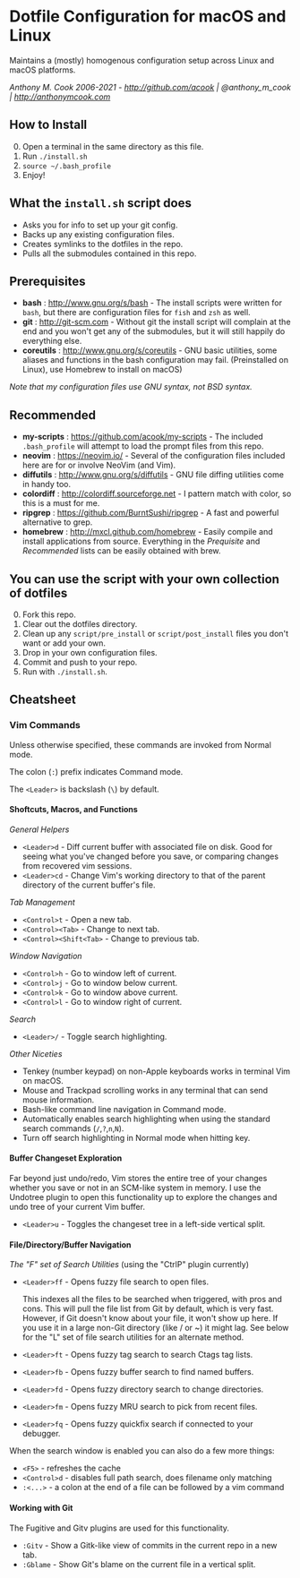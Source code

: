 Dotfile Configuration for macOS and Linux
=========================================

Maintains a (mostly) homogenous configuration setup across Linux and macOS platforms.

*Anthony M. Cook 2006-2021 - http://github.com/acook | @anthony_m_cook | http://anthonymcook.com*


How to Install
--------------

0. Open a terminal in the same directory as this file.
0. Run `./install.sh`
0. `source ~/.bash_profile`
0. Enjoy!


What the `install.sh` script does
---------------------------------

- Asks you for info to set up your git config.
- Backs up any existing configuration files.
- Creates symlinks to the dotfiles in the repo.
- Pulls all the submodules contained in this repo.


Prerequisites
-------------

- **bash**      : http://www.gnu.org/s/bash      - The install scripts were written for `bash`, but there are configuration files for `fish` and `zsh` as well.
- **git**       : http://git-scm.com             - Without git the install script will complain at the end and you won't get any of the submodules, but it will still happily do everything else.
- **coreutils** : http://www.gnu.org/s/coreutils - GNU basic utilities, some aliases and functions in the bash configuration may fail. (Preinstalled on Linux), use Homebrew to install on macOS)

*Note that my configuration files use GNU syntax, not BSD syntax.*


Recommended
-----------

- **my-scripts** : https://github.com/acook/my-scripts - The included `.bash_profile` will attempt to load the prompt files from this repo.
- **neovim**        : https://neovim.io/               - Several of the configuration files included here are for or involve NeoVim (and Vim).
- **diffutils**  : http://www.gnu.org/s/diffutils      - GNU file diffing utilities come in handy too.
- **colordiff**  : http://colordiff.sourceforge.net    - I pattern match with color, so this is a must for me.
- **ripgrep**       : https://github.com/BurntSushi/ripgrep               - A fast and powerful alternative to grep.
- **homebrew**   : http://mxcl.github.com/homebrew     - Easily compile and install applications from source. Everything in the *Prequisite* and *Recommended* lists can be easily obtained with brew.

You can use the script with your own collection of dotfiles
-----------------------------------------------------------

0. Fork this repo.
0. Clear out the dotfiles directory.
0. Clean up any `script/pre_install` or `script/post_install` files you don't want or add your own.
0. Drop in your own configuration files.
0. Commit and push to your repo.
0. Run with `./install.sh`.

Cheatsheet
----------

### Vim Commands

Unless otherwise specified, these commands are invoked from Normal mode.

The colon (`:`) prefix indicates Command mode.

The `<Leader>` is backslash (`\`) by default.

#### Shoftcuts, Macros, and Functions

*General Helpers*

- `<Leader>d`   - Diff current buffer with associated file on disk.
  Good for seeing what you've changed before you save, or comparing changes from recovered vim sessions.
- `<Leader>cd`  - Change Vim's working directory to that of the parent directory of the current buffer's file.

*Tab Management*

- `<Control>t`            - Open a new tab.
- `<Control><Tab>`        - Change to next tab.
- `<Control><Shift<Tab>`  - Change to previous tab.

*Window Navigation*

- `<Control>h`  - Go to window left of current.
- `<Control>j`  - Go to window below current.
- `<Control>k`  - Go to window above current.
- `<Control>l`  - Go to window right of current.

*Search*

- `<Leader>/`  - Toggle search highlighting.

*Other Niceties*

- Tenkey (number keypad) on non-Apple keyboards works in terminal Vim on macOS.
- Mouse and Trackpad scrolling works in any terminal that can send mouse information.
- Bash-like command line navigation in Command mode.
- Automatically enables search highlighting when using the standard search commands (`/`,`?`,`n`,`N`).
- Turn off search highlighting in Normal mode when hitting <Enter> key.

#### Buffer Changeset Exploration

Far beyond just undo/redo, Vim stores the entire tree of your changes whether you save or not in an SCM-like system in memory.
I use the Undotree plugin to open this functionality up to explore the changes and undo tree of your current Vim buffer.

- `<Leader>u`  - Toggles the changeset tree in a left-side vertical split.

#### File/Directory/Buffer Navigation

*The "F" set of Search Utilities* (using the "CtrlP" plugin currently)

- `<Leader>ff`  - Opens fuzzy file search to open files.

  This indexes all the files to be searched when triggered, with pros and cons.
  This will pull the file list from Git by default, which is very fast.
  However, if Git doesn't know about your file, it won't show up here.
  If you use it in a large non-Git directory (like / or ~) it might lag.
  See below for the "L" set of file search utilities for an alternate method.

- `<Leader>ft`  - Opens fuzzy tag search to search Ctags tag lists.
- `<Leader>fb`  - Opens fuzzy buffer search to find named buffers.
- `<Leader>fd`  - Opens fuzzy directory search to change directories.
- `<Leader>fm`  - Opens fuzzy MRU search to pick from recent files.
- `<Leader>fq`  - Opens fuzzy quickfix search if connected to your debugger.

When the search window is enabled you can also do a few more things:

- `<F5>`        - refreshes the cache
- `<Control>d`  - disables full path search, does filename only matching
- `:<...>`      - a colon at the end of a file can be followed by a vim command

#### Working with Git

The Fugitive and Gitv plugins are used for this functionality.

- `:Gitv`    - Show a Gitk-like view of commits in the current repo in a new tab.
- `:Gblame`  - Show Git's blame on the current file in a vertical split.
